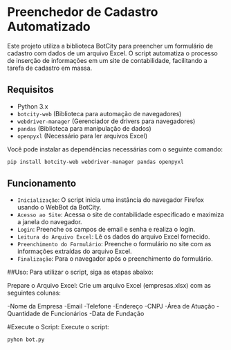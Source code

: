 # Preenchedor de Cadastro Automatizado

Este projeto utiliza a biblioteca BotCity para preencher um formulário de cadastro com dados de um arquivo Excel. O script automatiza o processo de inserção de informações em um site de contabilidade, facilitando a tarefa de cadastro em massa.

## Requisitos

- Python 3.x
- `botcity-web` (Biblioteca para automação de navegadores)
- `webdriver-manager` (Gerenciador de drivers para navegadores)
- `pandas` (Biblioteca para manipulação de dados)
- `openpyxl` (Necessário para ler arquivos Excel)

Você pode instalar as dependências necessárias com o seguinte comando:

```bash
pip install botcity-web webdriver-manager pandas openpyxl
```

## Funcionamento
- `Inicialização`: O script inicia uma instância do navegador Firefox usando o WebBot da BotCity.
- `Acesso ao Site`: Acessa o site de contabilidade especificado e maximiza a janela do navegador.
- `Login`: Preenche os campos de email e senha e realiza o login.
- `Leitura do Arquivo Excel`: Lê os dados do arquivo Excel fornecido.
- `Preenchimento do Formulário`: Preenche o formulário no site com as informações extraídas do arquivo Excel.
- `Finalização`: Para o navegador após o preenchimento do formulário.

##Uso:
Para utilizar o script, siga as etapas abaixo:

Prepare o Arquivo Excel: Crie um arquivo Excel (empresas.xlsx) com as seguintes colunas:

-Nome da Empresa
-Email
-Telefone
-Endereço
-CNPJ
-Área de Atuação
-Quantidade de Funcionários
-Data de Fundação

#Execute o Script: Execute o script:
```bash
pyhon bot.py
```

